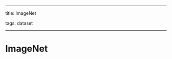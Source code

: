 
---

title: ImageNet

tags: dataset 

---

# ImageNet






























































